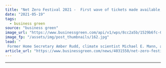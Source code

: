 ```yaml
---
title: "Net Zero Festival 2021 -  First wave of tickets made available, as latest speakers confirmed"
date: "2021-05-19"
tags: 
  - business green
source: "business green"
image_url: "https://www.businessgreen.com/api/v1/wps/8cc2a5b/1529b6fc-0a35-4d5b-9b8e-df7f63e5c2a3/7/BGNZF20-Logo-185x114.jpg"
image_fp: "/assets/img/post_thumbnails/162.jpg"
lead: "
 Former Home Secretary Amber Rudd, climate scientist Michael E. Mann, and Schroders CEO Peter Harrison confirmed as keynote speakers for September's Net Zero Festival ..."
article_url: "https://www.businessgreen.com/news/4031550/net-zero-festival-2021-wave-tickets-speakers-confirmed"
---
```


---
